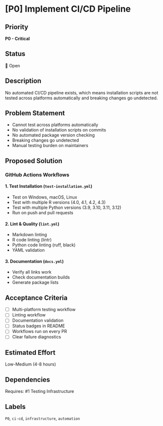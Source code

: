 # [P0] Implement CI/CD Pipeline

## Priority
**P0 - Critical**

## Status
🔴 Open

## Description
No automated CI/CD pipeline exists, which means installation scripts are not tested across platforms automatically and breaking changes go undetected.

## Problem Statement
- Cannot test across platforms automatically
- No validation of installation scripts on commits
- No automated package version checking
- Breaking changes go undetected
- Manual testing burden on maintainers

## Proposed Solution

### GitHub Actions Workflows

#### 1. Test Installation (`test-installation.yml`)
- Test on Windows, macOS, Linux
- Test with multiple R versions (4.0, 4.1, 4.2, 4.3)
- Test with multiple Python versions (3.9, 3.10, 3.11, 3.12)
- Run on push and pull requests

#### 2. Lint & Quality (`lint.yml`)
- Markdown linting
- R code linting (lintr)
- Python code linting (ruff, black)
- YAML validation

#### 3. Documentation (`docs.yml`)
- Verify all links work
- Check documentation builds
- Generate package lists

## Acceptance Criteria
- [ ] Multi-platform testing workflow
- [ ] Linting workflow
- [ ] Documentation validation
- [ ] Status badges in README
- [ ] Workflows run on every PR
- [ ] Clear failure diagnostics

## Estimated Effort
Low-Medium (4-8 hours)

## Dependencies
Requires: #1 Testing Infrastructure

## Labels
`P0`, `ci-cd`, `infrastructure`, `automation`
